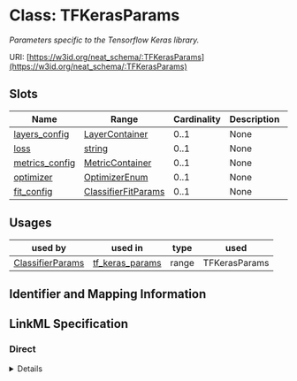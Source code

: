 # Class: TFKerasParams
_Parameters specific to the Tensorflow Keras library._





URI: [https://w3id.org/neat_schema/:TFKerasParams](https://w3id.org/neat_schema/:TFKerasParams)



<!-- no inheritance hierarchy -->



## Slots

| Name | Range | Cardinality | Description  | Info |
| ---  | --- | --- | --- | --- |
| [layers_config](layers_config.md) | [LayerContainer](LayerContainer.md) | 0..1 | None  | . |
| [loss](loss.md) | [string](string.md) | 0..1 | None  | . |
| [metrics_config](metrics_config.md) | [MetricContainer](MetricContainer.md) | 0..1 | None  | . |
| [optimizer](optimizer.md) | [OptimizerEnum](OptimizerEnum.md) | 0..1 | None  | . |
| [fit_config](fit_config.md) | [ClassifierFitParams](ClassifierFitParams.md) | 0..1 | None  | . |


## Usages


| used by | used in | type | used |
| ---  | --- | --- | --- |
| [ClassifierParams](ClassifierParams.md) | [tf_keras_params](tf_keras_params.md) | range | TFKerasParams |



## Identifier and Mapping Information









## LinkML Specification

<!-- TODO: investigate https://stackoverflow.com/questions/37606292/how-to-create-tabbed-code-blocks-in-mkdocs-or-sphinx -->

### Direct

<details>
```yaml
name: TFKerasParams
description: Parameters specific to the Tensorflow Keras library.
from_schema: https://w3id.org/neat_schema
attributes:
  layers_config:
    name: layers_config
    from_schema: https://w3id.org/neat_schema
    range: LayerContainer
  loss:
    name: loss
    from_schema: https://w3id.org/neat_schema
  metrics_config:
    name: metrics_config
    from_schema: https://w3id.org/neat_schema
    range: MetricContainer
  optimizer:
    name: optimizer
    from_schema: https://w3id.org/neat_schema
    range: optimizer_enum
  fit_config:
    name: fit_config
    from_schema: https://w3id.org/neat_schema
    range: ClassifierFitParams

```
</details>

### Induced

<details>
```yaml
name: TFKerasParams
description: Parameters specific to the Tensorflow Keras library.
from_schema: https://w3id.org/neat_schema
attributes:
  layers_config:
    name: layers_config
    from_schema: https://w3id.org/neat_schema
    alias: layers_config
    owner: TFKerasParams
    range: LayerContainer
  loss:
    name: loss
    from_schema: https://w3id.org/neat_schema
    alias: loss
    owner: TFKerasParams
    range: string
  metrics_config:
    name: metrics_config
    from_schema: https://w3id.org/neat_schema
    alias: metrics_config
    owner: TFKerasParams
    range: MetricContainer
  optimizer:
    name: optimizer
    from_schema: https://w3id.org/neat_schema
    alias: optimizer
    owner: TFKerasParams
    range: optimizer_enum
  fit_config:
    name: fit_config
    from_schema: https://w3id.org/neat_schema
    alias: fit_config
    owner: TFKerasParams
    range: ClassifierFitParams

```
</details>